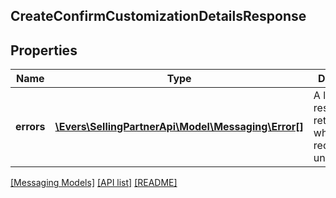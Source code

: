 ## CreateConfirmCustomizationDetailsResponse

## Properties

Name | Type | Description | Notes
------------ | ------------- | ------------- | -------------
**errors** | [**\Evers\SellingPartnerApi\Model\Messaging\Error[]**](Error.md) | A list of error responses returned when a request is unsuccessful. | [optional]

[[Messaging Models]](../) [[API list]](../../Api) [[README]](../../../README.md)
